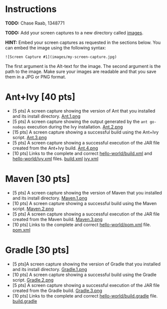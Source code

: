 # Instructions
**TODO:** Chase Raab, 1348771

**TODO:** Add your screen captures to a new directory called [images](images).

**HINT:** Embed your screen captures as requested in the sections below. You can embed the image using the following syntax:

```
![Screen Capture #1](images/my-screen-capture.jpg)
```

The first argument is the Alt-text for the image. The second argument is the path to the image. Make sure your images are readable and that you save them in a JPG or PNG format.

# Ant+Ivy [40 pts]
- [5 pts] A screen capture showing the version of Ant that you installed and its install directory.
[Ant.1.png](images/Ant.1.png)
- [5 pts] A screen capture showing the output generated by the `ant go-nodeps` execution during the Ivy installation.
[Ant.2.png](images/Ant.2.png)
- [15 pts] A screen capture showing a successful build using the Ant+Ivy script.
[Ant.3.png](images/Ant.3.png)
- [5 pts] A screen capture showing a successful execution of the JAR file created from the Ant+Ivy build.
[Ant.4.png](images/Ant.4.png)
- [10 pts] Links to the complete and correct [hello-world/build.xml](hello-world/build.xml) and [hello-world/ivy.xml](hello-world/ivy.xml) files.
[build.xml](hello-world/build.xml)
[ivy.xml](hello-world/ivy.xml)

# Maven [30 pts]
- [5 pts] A screen capture showing the version of Maven that you installed and its install directory.
[Maven.1.png](images/Maven.1.png)
- [10 pts] A screen capture showing a successful build using the Maven script.
[Maven.2.png](images/Maven.2.png)
- [5 pts] A screen capture showing a successful execution of the JAR file created from the Maven build.
[Maven.3.png](images/Maven.3.png)
- [10 pts] Links to the complete and correct [hello-world/pom.xml](hello-world/pom.xml) file.
[pom.xml](hello-world/pom.xml)

# Gradle [30 pts]
- [5 pts]A screen capture showing the version of Gradle that you installed and its install directory.
[Gradle.1.png](images/Gradle.1.png)
- [10 pts] A screen capture showing a successful build using the Gradle script.
[Gradle.2.png](images/Gradle.2.png)
- [5 pts] A screen capture showing a successful execution of the JAR file created from the Gradle build.
[Gradle.3.png](images/Gradle.3.png)
- [10 pts] Links to the complete and correct [hello-world/build.gradle](hello-world/build.gradle) file.
[build.gradle](hello-world/build.gradle)
